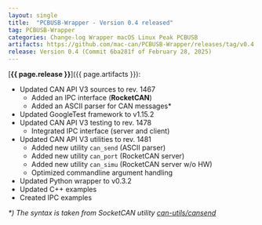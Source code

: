 ```yaml
---
layout: single
title:  "PCBUSB-Wrapper - Version 0.4 released"
tag: PCBUSB-Wrapper
categories: Change-log Wrapper macOS Linux Peak PCBUSB
artifacts: https://github.com/mac-can/PCBUSB-Wrapper/releases/tag/v0.4
release: Version 0.4 (Commit 6ba281f of February 28, 2025)
---
```

[**{{ page.release }}**]({{ page.artifacts }}):

- Updated CAN API V3 sources to rev. 1467
  - Added an IPC interface (**RocketCAN**)
  - Added an ASCII parser for CAN messages*
- Updated GoogleTest framework to v1.15.2
- Updated CAN API V3 testing to rev. 1478
  - Integrated IPC interface (server and client)
- Updated CAN API V3 utilities to rev. 1481
  - Added new utility `can_send` (ASCII parser)
  - Added new utility `can_port` (RocketCAN server)
  - Added new utility `can_simu` (RocketCAN server w/o HW)
  - Optimized commandline argument handling
- Updated Python wrapper to v0.3.2
- Updated C++ examples
- Created IPC examples

_*) The syntax is taken from SocketCAN utility [can-utils/cansend](https://github.com/linux-can/can-utils/tree/master)_
